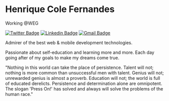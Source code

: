 # Henrique Cole Fernandes

Working @WEG

[![Twitter Badge](https://img.shields.io/badge/-@henriquecolef-42639a?style=flat-square&labelColor=#f1f1f1&logo=twitter&logoColor=white&link=https://twitter.com/henriquecolef)](https://twitter.com/henriquecolef) 
[![Linkedin Badge](https://img.shields.io/badge/-Henrique%20Cole-42639a?style=flat-square&logo=Linkedin&logoColor=white&link=https://www.linkedin.com/in/henriquecole/)](https://www.linkedin.com/in/henriquecole/) 
[![Gmail Badge](https://img.shields.io/badge/-henriquecolefernandes@gmail.com-42639a?style=flat-square&logo=Gmail&logoColor=white&link=mailto:henriquecolefernandes@gmail.com)](mailto:henriquecolefernandes@gmail.com)

Admirer of the best web & mobile development technologies.

Passionate about self-education and learning more and more. Each day going after of my goals to make my dreams come true.


"Nothing in this world can take the place of persistence. Talent will not; nothing is more common than unsuccessful men with talent. Genius will not; unrewarded genius is almost a proverb. Education will not; the world is full of educated derelicts. Persistence and determination alone are omnipotent. The slogan 'Press On!' has solved and always will solve the problems of the human race."

